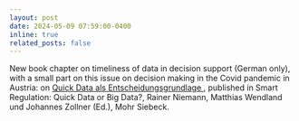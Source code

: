 ```yaml
---
layout: post
date: 2024-05-09 07:59:00-0400
inline: true
related_posts: false
---
```


New book chapter on timeliness of data in decision support (German only), with a small part on this issue on decision making in the Covid pandemic in Austria: on <a href="https://viewer.content-select.com/pdf/viewer?ip=185.68.249.82&id_type=isbn&identifiers=9783161622038&signature=765afdb1e89626f2f06d61b59c5ccacd16d60ccb&frontend=1&language=deu">Quick Data als Entscheidungsgrundlage </a>, published in Smart Regulation: Quick Data or Big Data?, Rainer Niemann, Matthias Wendland und Johannes Zollner (Ed.), Mohr Siebeck.
